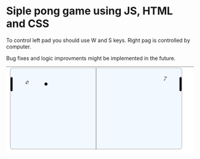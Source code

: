 # Siple pong game using JS, HTML and CSS

To control left pad you should use W and S keys. Right pag is controlled by computer.

Bug fixes and logic improvments might be implemented in the future.

![Game](pong.png)
